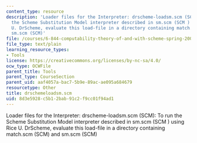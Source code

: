 ```yaml
---
content_type: resource
description: 'Loader files for the Interpreter: drscheme-loadsm.scm (SCM): To run
  the Scheme Substitution Model interpreter described in sm.scm (SCM ) using Rice
  U. DrScheme, evaluate this load-file in a directory containing match.scm (SCM) and
  sm.scm (SCM)'
file: /courses/6-844-computability-theory-of-and-with-scheme-spring-2003/8d3e5928c5b12bab91c2f9cc01f94ad1_drschemeloadsm.scm
file_type: text/plain
learning_resource_types:
- Tools
license: https://creativecommons.org/licenses/by-nc-sa/4.0/
ocw_type: OCWFile
parent_title: Tools
parent_type: CourseSection
parent_uid: aaf4057a-bac7-5b9e-89ac-ae095a684679
resourcetype: Other
title: drschemeloadsm.scm
uid: 8d3e5928-c5b1-2bab-91c2-f9cc01f94ad1
---
```

Loader files for the Interpreter: drscheme-loadsm.scm (SCM): To run the Scheme Substitution Model interpreter described in sm.scm (SCM ) using Rice U. DrScheme, evaluate this load-file in a directory containing match.scm (SCM) and sm.scm (SCM)